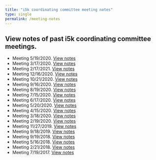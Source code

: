 ```yaml
---
title: "i5k coordinating committee meeting notes"
type: single
permalink: /meeting-notes
---
```


## View notes of past i5k coordinating committee meetings.


* Meeting 5/19/2020. [View notes](/meeting_notes/05-19-2021_Notes)
* Meeting 3/17/2020. [View notes](/meeting_notes/03-17-2021_Notes)
* Meeting 2/17/2021. [View notes](/meeting_notes/02-17-2021_Notes)
* Meeting 12/16/2020. [View notes](/meeting_notes/12-16-2020_Notes)
* Meeting 10/21/2020. [View notes](/meeting_notes/10-21-2020_Notes)
* Meeting 9/16/2020. [View notes](/meeting_notes/09-16-2020_Notes)
* Meeting 8/19/2020. [View notes](/meeting_notes/08-19-2020_Notes)
* Meeting 7/15/2020. [View notes](/meeting_notes/07-15-2020_Notes)
* Meeting 6/17/2020. [View notes](/meeting_notes/06-17-2020_Notes)
* Meeting 5/20/2020. [View notes](/meeting_notes/05-20-2020_Notes)
* Meeting 4/15/2020. [View notes](/meeting_notes/04-15-2020_Notes)
* Meeting 3/18/2020. [View notes](/meeting_notes/03-18-2020_Notes)
* Meeting 2/19/2020. [View notes](/meeting_notes/02-19-2020_Notes)
* Meeting 11/27/2019. [View notes](/meeting_notes/11-27-2019_Notes)
* Meeting 9/18/2019. [View notes](/meeting_notes/9-18-2019_Notes)
* Meeting 9/19/2018. [View notes](/meeting_notes/9-19-2018_Notes)
* Meeting 5/16/2018. [View notes](/meeting_notes/5-16-2018_Notes)
* Meeting 2/21/2018. [View notes](/meeting_notes/2-21-2018_Notes)
* Meeting 7/19/2017. [View notes](/meeting_notes/7-19-2017_Notes)

